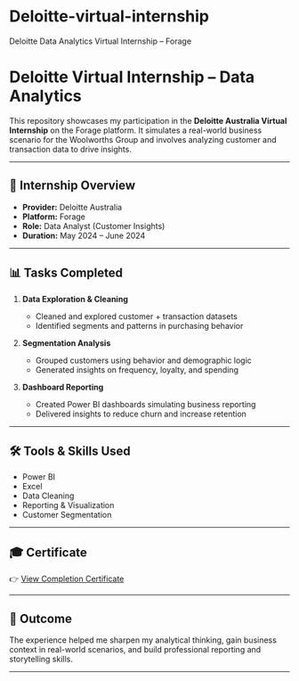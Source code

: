 # Deloitte-virtual-internship
Deloitte Data Analytics Virtual Internship – Forage

# Deloitte Virtual Internship – Data Analytics

This repository showcases my participation in the **Deloitte Australia Virtual Internship** on the Forage platform. It simulates a real-world business scenario for the Woolworths Group and involves analyzing customer and transaction data to drive insights.

---

## 📌 Internship Overview

- **Provider:** Deloitte Australia  
- **Platform:** Forage  
- **Role:** Data Analyst (Customer Insights)  
- **Duration:** May 2024 – June 2024

---

## 📊 Tasks Completed

1. **Data Exploration & Cleaning**  
   - Cleaned and explored customer + transaction datasets  
   - Identified segments and patterns in purchasing behavior

2. **Segmentation Analysis**  
   - Grouped customers using behavior and demographic logic  
   - Generated insights on frequency, loyalty, and spending

3. **Dashboard Reporting**  
   - Created Power BI dashboards simulating business reporting  
   - Delivered insights to reduce churn and increase retention

---

## 🛠 Tools & Skills Used

- Power BI  
- Excel  
- Data Cleaning  
- Reporting & Visualization  
- Customer Segmentation

---

## 🎓 Certificate

👉 [View Completion Certificate](https://forage-uploads-prod.s3.amazonaws.com/completion-certificates/9PBTqmSxAf6zZTseP/io9DzWKe3PTsiS6GG_9PBTqmSxAf6zZTseP_SjQpnKaYujyy5nvn8_1752055786166_completion_certificate.pdf)

---

## 📄 Outcome

The experience helped me sharpen my analytical thinking, gain business context in real-world scenarios, and build professional reporting and storytelling skills.

---

